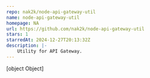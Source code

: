 ```yaml
---
repo: nak2k/node-api-gateway-util
name: node-api-gateway-util
homepage: NA
url: https://github.com/nak2k/node-api-gateway-util
stars: 1
starredAt: 2024-12-27T20:13:32Z
description: |-
    Utility for API Gateway.
---
```


[object Object]
